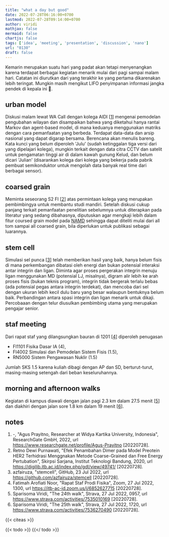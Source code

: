```yaml
---
title: "what a day but good"
date: 2022-07-28T06:16:00+0700
lastmod: 2022-07-28T09:14:00+0700
author: viridi
mathjax: false
mermaid: false
chartjs: false
tags: ['idea', 'meeting', 'presentation', 'discussion', 'nano']
url: "0130"
draft: false
---
```

Kemarin merupakan suatu hari yang padat akan tetapi menyenangkan karena terdapat berbagai kegiatan menarik mulai dari pagi sampai malam hari. Catatan ini diurutkan dari yang terakhir ke yang pertama dikarenakan lebih teringat. Mungkin masih mengikut LIFO penyimpanan informasi jangka pendek di kepala ini 🤣.


## urban model
Diskusi malam lewat WA Call dengan kolega AIDI [[1](#r01)] mengenai pemodelan pengubahan wilayan dan disampaikan bahwa yang diketahui hanya rantai Markov dan agent-based model, di mana keduanya menggunakan matriks dengan cara pemanfaatan yang berbeda. Terdapat data-data dan arsip nasional yang dapat digarap bersama. Berencana akan menulis bareng. Kata kunci yang belum diperoleh 'Julu' (sudah ketinggalan tiga versi dari yang dipelajari kolega), mungkin terkait dengan data citra CCTV dan satelit untuk pengamatan tinggi air di dalam kawah gunung Kelud, dan belum dicari 'Julian' (disarankan kolega dari kolega yang bekerja pada pabrik pembuat semikonduktor untuk mengolah data banyak real time dari berbagai sensor).


## coarsed grain
Meminta seseorang S2 FI [[2](#r02)] atas permintaan kolega yang merupakan pembimbingya untuk membantu studi mandiri. Setelah diskusi cukup panjang terkait pemanfaatan penelitian sebelumnya untuk diterapkan pada literatur yang sedang dibahasnya, diputuskan agar mengkaji lebih dalam fitur coursed grain model pada [NAMD](https://www.ks.uiuc.edu/Research/namd/) sehingga dapat diteliti mulai dari all tom sampai all coarsed grain, bila diperlukan untuk publikasi sebagai luarannya.


## stem cell
Simulasi sel punca [[3](#r03)] telah memberikan hasil yang baik, hanya belum fisis di mana perkembangan dibatasi oleh energi dan bukan potensial interaksi antar integrin dan ligan. Diminta agar proses pergerakan integrin menuju ligan menggunakan MD (potensial LJ, misalnya), digram alir lebih ke arah proses fisis (bukan teknis program), integrin tidak bergerak terlalu bebas (ada potensial pegas antara integrin terdekat), dan mencoba dari sel dengan ukuran lebih kecil dulu baru yang besar walaupun bentuknya belum baik. Perbandingan antara spasi integrin dan ligan menarik untuk dikaji. Percobaaan dengan telur diusulkan pembimbing utama yang merupakan pengajar senior.


## staf meeting
Dari rapat staf yang dilangsungkan bauran di 1201 [[4](#r04)] diperoleh penugasan
+ FI1101 Fisika Dasar IA (4),
+ FI4002 Simulasi dan Pemodelan Sistem Fisis (1.5),
+ RN5000 Sistem Pengawasan Nuklir (1.5)

Jumlah SKS 1.5 karena kuliah dibagi dengan AP dan SD, berturut-turut, masing-masing setengah dari beban keseluruhannya.


## morning and afternoon walks
Kegiatan di kampus diawali dengan jalan pagi 2.3 km dalam 27.5 menit [[5](#r05)] dan diakhiri dengan jalan sore 1.8 km dalam 19 menit [[6](#r06)].


## notes
1. <a name='r01'></a>-, "Agus Prayitno, Researcher at Widya Kartika University, Indonesia", ResearchGate GmbH, 2022, url <https://www.researchgate.net/profile/Agus-Prayitno> [20220728].
2. <a name='r02'></a>Retno Dewi Purnawati, "Efek Penambahan Dimer pada Model Preotein HER2 Terhidrasi Menggnakan Metode Coarse-Grained dan Free Energy Pertubation", Skirpsi Sarjana, Institut Teknologi Bandung, 2020, url <https://digilib.itb.ac.id/index.php/gdl/view/49741/> [20220728].
3. <a name='r03'></a>azfairuza, "stemcell", GitHub, 23 Jul 2022, url <https://github.com/azfairuza/stemcell> [20220728].
4. <a name='r04'></a>Fatimah Arofiati Noor, "Rapat Staf Prodi Fisika", Zoom, 27 Jul 2022, 1300, url <https://itb-ac-id.zoom.us/j/6852627715> [20220728].
5. <a name='r05'></a>Sparisoma Viridi, "The 24th walk", Strava, 27 Jul 2022, 0957, url <https://www.strava.com/activities/7535010169> [20220728].
6. <a name='r06'></a>Sparisoma Viridi, "The 25th walk", Strava, 27 Jul 2022, 1720, url <https://www.strava.com/activities/7536270490> [20220728].

{{< citeas >}}

{{< todo >}}
{{</ todo >}}